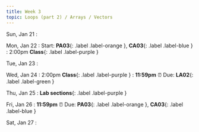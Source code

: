 ```yaml
---
title: Week 3
topic: Loops (part 2) / Arrays / Vectors
---
```

Sun, Jan 21
: 

Mon, Jan 22
: Start: **PA03**{: .label .label-orange }, **CA03**{: .label .label-blue }
: 2:00pm **Class**{: .label .label-purple }


Tue, Jan 23
: 

Wed, Jan 24
: 2:00pm **Class**{: .label .label-purple } 
: **11:59pm**  ⏰  Due: **LA02**{: .label .label-green }


Thu, Jan 25
: **Lab sections**{: .label .label-purple }


Fri, Jan 26
: **11:59pm**  ⏰  Due: **PA03**{: .label .label-orange }, **CA03**{: .label .label-blue }


Sat, Jan 27
: 

